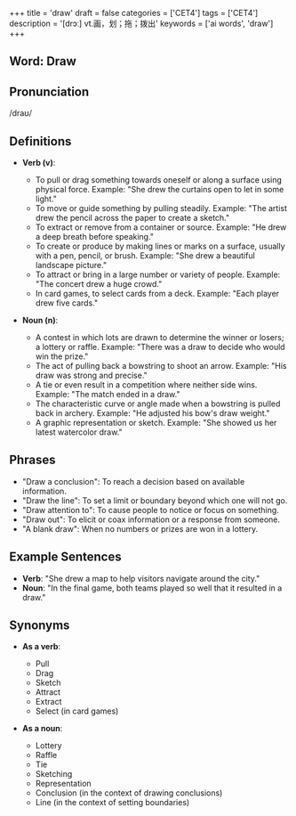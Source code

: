+++
title = 'draw'
draft = false
categories = ['CET4']
tags = ['CET4']
description = '[drɔː] vt.画，划；拖；拨出'
keywords = ['ai words', 'draw']
+++

## Word: Draw

## Pronunciation
/draʊ/

## Definitions
- **Verb (v)**: 
    - To pull or drag something towards oneself or along a surface using physical force. Example: "She drew the curtains open to let in some light."
    - To move or guide something by pulling steadily. Example: "The artist drew the pencil across the paper to create a sketch."
    - To extract or remove from a container or source. Example: "He drew a deep breath before speaking."
    - To create or produce by making lines or marks on a surface, usually with a pen, pencil, or brush. Example: "She drew a beautiful landscape picture."
    - To attract or bring in a large number or variety of people. Example: "The concert drew a huge crowd."
    - In card games, to select cards from a deck. Example: "Each player drew five cards."

- **Noun (n)**:
    - A contest in which lots are drawn to determine the winner or losers; a lottery or raffle. Example: "There was a draw to decide who would win the prize."
    - The act of pulling back a bowstring to shoot an arrow. Example: "His draw was strong and precise."
    - A tie or even result in a competition where neither side wins. Example: "The match ended in a draw."
    - The characteristic curve or angle made when a bowstring is pulled back in archery. Example: "He adjusted his bow's draw weight."
    - A graphic representation or sketch. Example: "She showed us her latest watercolor draw."

## Phrases
- "Draw a conclusion": To reach a decision based on available information.
- "Draw the line": To set a limit or boundary beyond which one will not go.
- "Draw attention to": To cause people to notice or focus on something.
- "Draw out": To elicit or coax information or a response from someone.
- "A blank draw": When no numbers or prizes are won in a lottery.

## Example Sentences
- **Verb**: "She drew a map to help visitors navigate around the city."
- **Noun**: "In the final game, both teams played so well that it resulted in a draw."

## Synonyms
- **As a verb**:
    - Pull
    - Drag
    - Sketch
    - Attract
    - Extract
    - Select (in card games)

- **As a noun**:
    - Lottery
    - Raffle
    - Tie
    - Sketching
    - Representation
    - Conclusion (in the context of drawing conclusions)
    - Line (in the context of setting boundaries)
